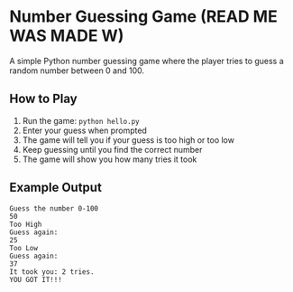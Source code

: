 # Number Guessing Game (READ ME WAS MADE W)

A simple Python number guessing game where the player tries to guess a random number between 0 and 100.

## How to Play

1. Run the game: `python hello.py`
2. Enter your guess when prompted
3. The game will tell you if your guess is too high or too low
4. Keep guessing until you find the correct number
5. The game will show you how many tries it took

## Example Output

```
Guess the number 0-100
50
Too High
Guess again:
25
Too Low
Guess again:
37
It took you: 2 tries.
YOU GOT IT!!!
```
